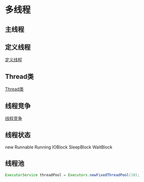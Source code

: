 # 多线程

## 主线程

## 定义线程

[定义线程](Java_Thread_Define.md)

## Thread类

[Thread类](Java_Thread_Class.md)

## 线程竞争

[线程竞争](Java_Thread_Competition.md)

## 线程状态

new
Runnable
Running
IOBlock
SleepBlock
WaitBlock

## 线程池

```java
ExecutorService threadPool = Executors.newFixedThreadPool(10);
```
